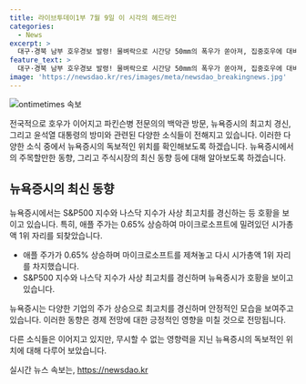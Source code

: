 ```yaml
---
title: 라이브투데이1부 7월 9일 이 시각의 헤드라인
categories:
  - News
excerpt: >
  대구·경북 남부 호우경보 발령! 물벼락으로 시간당 50mm의 폭우가 쏟아져, 집중호우에 대비하라. 미국 대통령 바이든 백악관 방문 논란, 파킨슨병 전문의 8차례 방문. 뉴욕증시 사상 최고치 경신, 애플이 시총 1위로 복귀. 윤대통령 북대서양조약기구 정상회의 참석을 위해 출국! 해병대원 특검법 재의 요구 예상. 러시아, 윤대통령 남북 중결 발언에 동의 않는다고 밝혀.
feature_text: >
  대구·경북 남부 호우경보 발령! 물벼락으로 시간당 50mm의 폭우가 쏟아져, 집중호우에 대비하라. 미국 대통령 바이든 백악관 방문 논란, 파킨슨병 전문의 8차례 방문. 뉴욕증시 사상 최고치 경신, 애플이 시총 1위로 복귀. 윤대통령 북대서양조약기구 정상회의 참석을 위해 출국! 해병대원 특검법 재의 요구 예상. 러시아, 윤대통령 남북 중결 발언에 동의 않는다고 밝혀.
image: 'https://newsdao.kr/res/images/meta/newsdao_breakingnews.jpg'
---
```


<p><img src="https://newsdao.kr/res/images/meta/newsdao_breakingnews.jpg" alt="ontimetimes 속보" /></p>

<p>전국적으로 호우가 이어지고 파킨슨병 전문의의 백악관 방문, 뉴욕증시의 최고치 경신, 그리고 윤석열 대통령의 방미와 관련된 다양한 소식들이 전해지고 있습니다. 이러한 다양한 소식 중에서 뉴욕증시의 독보적인 위치를 확인해보도록 하겠습니다.
뉴욕증시에서의 주목할만한 동향, 그리고 주식시장의 최신 동향 등에 대해 알아보도록 하겠습니다. </p>

<h2 data-ke-size="size26">뉴욕증시의 최신 동향</h2>

<p data-ke-size="size16">뉴욕증시에서는 S&P500 지수와 나스닥 지수가 사상 최고치를 경신하는 등 호황을 보이고 있습니다. 특히, 애플 주가는 0.65% 상승하여 마이크로소프트에 밀려있던 시가총액 1위 자리를 되찾았습니다.</p>

<ul>
    <li>애플 주가가 0.65% 상승하며 마이크로소프트를 제쳐놓고 다시 시가총액 1위 자리를 차지했습니다.</li>
    <li>S&P500 지수와 나스닥 지수가 사상 최고치를 경신하며 뉴욕증시가 호황을 보이고 있습니다.</li>
</ul>

<p data-ke-size="size16">뉴욕증시는 다양한 기업의 주가 상승으로 최고치를 경신하며 안정적인 모습을 보여주고 있습니다. 이러한 동향은 경제 전망에 대한 긍정적인 영향을 미칠 것으로 전망됩니다.</p>

<p>다른 소식들은 이어지고 있지만, 무시할 수 없는 영향력을 지닌 뉴욕증시의 독보적인 위치에 대해 다루어 보았습니다.</p>
실시간 뉴스 속보는, <a href="https://newsdao.kr" rel="dofollow">https://newsdao.kr</a>



